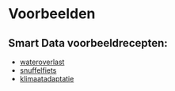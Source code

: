 # Voorbeelden

## Smart Data voorbeeldrecepten:

* [wateroverlast]() 
* [snuffelfiets]() 
* [klimaatadaptatie]()

